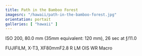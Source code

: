 ```yaml
---
title: Path in the Bamboo Forest
imagesrc: "/hawaii/path-in-the-bamboo-forest.jpg"
orientation: portait
galleries: [ "hawaii" ]
---
```


ISO 200, 80.0 mm (35mm equivalent: 120 mm), 26 sec at ƒ/11.0

FUJIFILM, X-T3, XF80mmF2.8 R LM OIS WR Macro
